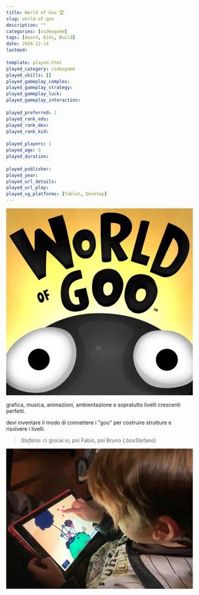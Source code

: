 ```yaml
---
title: World of Goo 🏆
slug: world-of-goo
description: ""
categories: [videogame]
tags: [Award, Kids, Build]
date: 2020-12-14
lastmod: 

template: played.html
played_category: videogame
played_skills: []
played_gameplay_complex: 
played_gameplay_strategy: 
played_gameplay_luck: 
played_gameplay_interaction: 

played_preferred: 1
played_rank_edu: 
played_rank_dev: 
played_rank_kid: 

played_players: 1
played_age: 5
played_duration: 

played_publisher: 
played_year: 
played_url_details: 
played_url_play: 
played_vg_platforms: [Tablet, Desktop]
---
```


![](img/world_of_goo.webp)

grafica, musica, animazioni, ambientazione e sopratutto livelli crescenti perfetti.

devi inventare il modo di connettere i "goo" per costruire strutture e risolvere i livelli.

> *Stefano:* ci giocai io, poi Fabio, poi Bruno
{.boxStefano}

![](img/world_of_goo2.webp)


